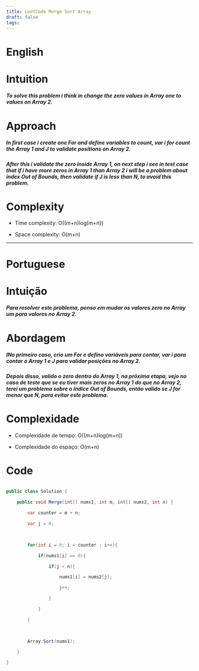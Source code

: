 ```yaml
---
title: LeetCode Merge Sort Array
draft: false
tags:
---
```


# English
# Intuition

<!-- Describe your first thoughts on how to solve this problem. -->

##### To solve this problem i think in change the zero values in Array one to values on Array 2.


# Approach

<!-- Describe your approach to solving the problem. -->

##### In first case i create one For and define variables to count, var i for count the Array 1 and J to validate positions on Array 2.

##### After this i validate the zero inside Array 1, on next step i see in test case that if i have more zeros in Array 1 than Array 2 i will be a problem about index Out of Bounds, then validate if J is less than N, to avoid this problem.

  
# Complexity

- Time complexity: O((m+n)log(m+n))

<!-- Add your time complexity here, e.g. $$O(n)$$ -->
  

- Space complexity: O(m+n)

<!-- Add your space complexity here, e.g. $$O(n)$$ -->

---  
# Portuguese

# Intuição

<!-- Descreva seus primeiros pensamentos sobre como resolver este problema. -->

##### Para resolver este problema, penso em mudar os valores zero no Array um para valores no Array 2.


# Abordagem

<!-- Descreva sua abordagem para resolver o problema.  -->

##### INo primeiro caso, crio um For e defino variáveis ​​para contar, var i para contar o Array 1 e J para validar posições no Array 2.

##### Depois disso, valido o zero dentro do Array 1, na próxima etapa, vejo no caso de teste que se eu tiver mais zeros no Array 1 do que no Array 2, terei um problema sobre o índice Out of Bounds, então valido se J for menor que N, para evitar este problema.

  
# Complexidade

- Complexidade de tempo: O((m+n)log(m+n))

<!-- Adicione sua complexidade de tempo aqui, por exemplo. $$O(n)$$ -->

  
- Complexidade do espaço: O(m+n)

<!-- Adicione sua complexidade do espaço aqui, por exemplo $$O(n)$$ -->


# Code

```csharp []

public class Solution {

    public void Merge(int[] nums1, int m, int[] nums2, int n) {

        var counter = m + n;

        var j = 0;

  

        for(int i = 0; i < counter ; i++){

            if(nums1[i] == 0){            

                if(j < n){

                    nums1[i] = nums2[j];

                    j++;

                }

            }

        }

  

        Array.Sort(nums1);

    }

}

```